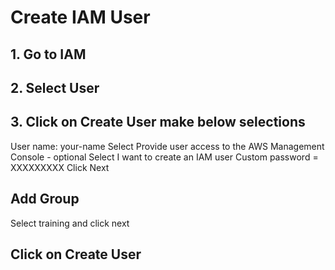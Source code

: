 # Create IAM User 

## 1. Go to IAM 
## 2. Select User
## 3. Click on Create User make below selections
User name: your-name
Select Provide user access to the AWS Management Console - optional
Select I want to create an IAM user
Custom password = XXXXXXXXX
Click Next
## Add Group
Select training and click next
## Click on Create User
